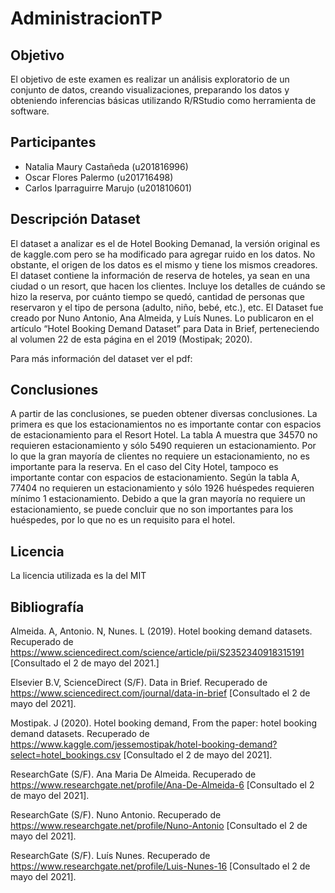 # AdministracionTP

## Objetivo
El objetivo de este examen es realizar un análisis exploratorio de un conjunto de datos, creando visualizaciones, preparando los datos y obteniendo inferencias básicas utilizando R/RStudio como herramienta de software.

## Participantes
- Natalia Maury Castañeda (u201816996)
- Oscar Flores Palermo (u201716498)
- Carlos Iparraguirre Marujo (u201810601)

## Descripción Dataset
El dataset a analizar es el de Hotel Booking Demanad, la versión original es de kaggle.com pero se ha modificado para agregar ruido en los datos. No obstante, el origen de los datos es el mismo y tiene los mismos creadores. El dataset contiene la información de reserva de hoteles, ya sean en una ciudad o un resort, que hacen los clientes. Incluye los detalles de cuándo se hizo la reserva, por cuánto tiempo se quedó, cantidad de personas que reservaron y el tipo de persona (adulto, niño, bebé, etc.), etc. El Dataset fue creado por Nuno Antonio, Ana Almeida, y Luís Nunes. Lo publicaron en el artículo “Hotel Booking Demand Dataset” para Data in Brief, perteneciendo al volumen 22 de esta página en el 2019 (Mostipak; 2020). 

Para más información del dataset ver el pdf: 

## Conclusiones
A partir de las conclusiones, se pueden obtener diversas conclusiones. La primera es que los estacionamientos no es importante contar con espacios de estacionamiento para el Resort Hotel. La tabla A muestra que 34570 no requieren estacionamiento y sólo 5490 requieren un estacionamiento. Por lo que la gran mayoría de clientes no requiere un estacionamiento, no es importante para la reserva. En el caso del City Hotel, tampoco es importante contar con espacios de estacionamiento. Según la tabla A, 77404 no requieren un estacionamiento y sólo 1926 huéspedes requieren mínimo 1 estacionamiento. Debido a que la gran mayoría no requiere un estacionamiento, se puede concluir que no son importantes para los huéspedes, por lo que no es un requisito para el hotel.

## Licencia
La licencia utilizada es la del MIT

## Bibliografía
Almeida. A, Antonio. N, Nunes. L (2019). Hotel booking demand datasets. Recuperado de https://www.sciencedirect.com/science/article/pii/S2352340918315191 [Consultado el 2 de mayo del 2021.]

Elsevier B.V, ScienceDirect (S/F). Data in Brief. Recuperado de https://www.sciencedirect.com/journal/data-in-brief [Consultado el 2 de mayo del 2021].

Mostipak. J (2020). Hotel booking demand, From the paper: hotel booking demand datasets. Recuperado de https://www.kaggle.com/jessemostipak/hotel-booking-demand?select=hotel_bookings.csv [Consultado el 2 de mayo del 2021].

ResearchGate (S/F). Ana Maria De Almeida. Recuperado de https://www.researchgate.net/profile/Ana-De-Almeida-6 [Consultado el 2 de mayo del 2021].

ResearchGate (S/F). Nuno Antonio. Recuperado de https://www.researchgate.net/profile/Nuno-Antonio [Consultado el 2 de mayo del 2021].

ResearchGate (S/F). Luís Nunes. Recuperado de https://www.researchgate.net/profile/Luis-Nunes-16 [Consultado el 2 de mayo del 2021].
